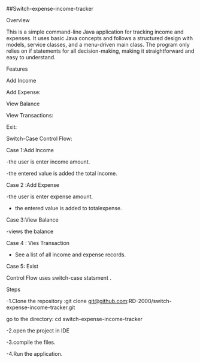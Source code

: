 ##Switch-expense-income-tracker

Overview 

This is a simple command-line Java application for tracking income and expenses. It uses basic Java concepts and follows a structured design with models, service classes, and a menu-driven main class. The program only relies on if statements for all decision-making, making it straightforward and easy to understand.

Features

 Add Income

 Add Expense:

 View Balance 

 View Transactions: 

 Exit:

Switch-Case Control Flow:

Case 1:Add Income
       
-the user is enter income amount.
      
 -the entered value is added the total income.

Case 2 :Add Expense
      
 -the user is enter expense amount.
      
 - the entered value is added to totalexpense.

Case 3:View Balance
      
 -views the balance

Case 4 : Vies Transaction
      
 - See a list of all income and expense records.

Case 5:  Exist

Control Flow
uses switch-case statsment .


Steps

-1.Clone the repository :git clone git@github.com:RD-2000/switch-expense-income-tracker.git

go to the directory: cd switch-expense-income-tracker 

-2.open the project in IDE 

-3.compile the files.

-4.Run the application.